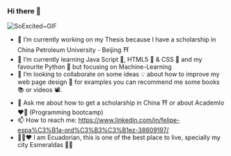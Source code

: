 ### Hi there 👋

![SoExcited~GIF](https://user-images.githubusercontent.com/76178430/197628258-cd61da08-3a57-4e0d-acfc-6206006844ad.gif)

- 🔭 I’m currently working on my Thesis because I have a scholarship in China Petroleum University - Beijing ⛩️
- 🌱 I’m currently learning Java Script 💛, HTML5 🧡 & CSS 💙 and my favourite Python 🐍 but focusing on Machine-Learning
- 👯 I’m looking to collaborate on some ideas 💡 about how to improve my web page design 📔 for examples you can recommend me some books 📚 or videos 📽️. 
- 💬 Ask me about how to get a scholarship in China ⛩️ or about Academlo ❤️🤍 (Programming bootcamp)
- 📫 How to reach me: https://www.linkedin.com/in/felipe-espa%C3%B1a-ord%C3%B3%C3%B1ez-38609197/
- 💛💙❤️ I am Ecuadorian, this is one of the best place to live, specially my city Esmeraldas 🤍💚 

<!--
**faespana/faespana** is a ✨ _special_ ✨ repository because its `README.md` (this file) appears on your GitHub profile.

Here are some ideas to get you started:

- 🔭 I’m currently working on ...
- 🌱 I’m currently learning ...
- 👯 I’m looking to collaborate on ...
- 🤔 I’m looking for help with ...
- 💬 Ask me about ...
- 📫 How to reach me: ...
- 😄 Pronouns: ...
- ⚡ Fun fact: ...
-->
